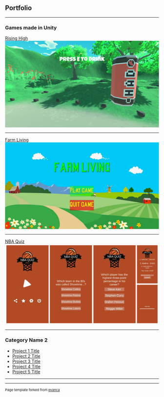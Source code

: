## Portfolio

---

### Games made in Unity

[Rising High](https://irpea.itch.io/rising-high)
<img src="images/uCnpeb.png?raw=true"/>

---
[Farm Living](https://dareiosj.itch.io/farm-living)
<img src="images/p1Lanm.jpg?raw=true"/>

---
[NBA Quiz](https://play.google.com/store/apps/details?id=com.crnaduja123.NBAQuiz&hl=hr&gl=US)
<img src="images/NBAQuizFinal.png?raw=true"/>

---

### Category Name 2

- [Project 1 Title](http://example.com/)
- [Project 2 Title](http://example.com/)
- [Project 3 Title](http://example.com/)
- [Project 4 Title](http://example.com/)
- [Project 5 Title](http://example.com/)

---




---
<p style="font-size:11px">Page template forked from <a href="https://github.com/evanca/quick-portfolio">evanca</a></p>
<!-- Remove above link if you don't want to attibute -->
